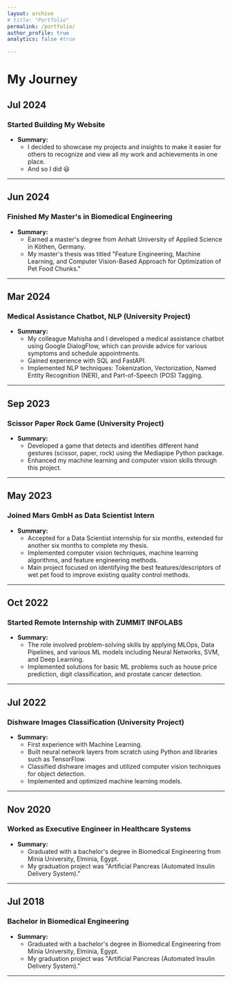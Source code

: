 ```yaml
---
layout: archive
# title: "Portfolio"
permalink: /portfolio/
author_profile: true
analytics: false #true

---
```



<!-- {% include base_path %}


{% for post in site.portfolio %}
  {% include archive-single.html %}
{% endfor %} -->

# My Journey

## Jul 2024

### Started Building My Website

- **Summary:**
  - I decided to showcase my projects and insights to make it easier for others to recognize and view all my work and achievements in one place.
  - And so I did 😃

---

## Jun 2024

### Finished My Master's in Biomedical Engineering

- **Summary:**
  - Earned a master's degree from Anhalt University of Applied Science in Köthen, Germany.
  - My master's thesis was titled "Feature Engineering, Machine Learning, and Computer Vision-Based Approach for Optimization of Pet Food Chunks."

---

## Mar 2024

### Medical Assistance Chatbot, NLP (University Project)

- **Summary:**
  - My colleague Mahisha and I developed a medical assistance chatbot using Google DialogFlow, which can provide advice for various symptoms and schedule appointments.
  - Gained experience with SQL and FastAPI.
  - Implemented NLP techniques: Tokenization, Vectorization, Named Entity Recognition (NER), and Part-of-Speech (POS) Tagging.

---

## Sep 2023

### Scissor Paper Rock Game (University Project)

- **Summary:**
  - Developed a game that detects and identifies different hand gestures (scissor, paper, rock) using the Mediapipe Python package.
  - Enhanced my machine learning and computer vision skills through this project.

---

## May 2023

### Joined Mars GmbH as Data Scientist Intern

- **Summary:**
  - Accepted for a Data Scientist internship for six months, extended for another six months to complete my thesis.
  - Implemented computer vision techniques, machine learning algorithms, and feature engineering methods.
  - Main project focused on identifying the best features/descriptors of wet pet food to improve existing quality control methods.

---

## Oct 2022

### Started Remote Internship with ZUMMIT INFOLABS

- **Summary:**
  - The role involved problem-solving skills by applying MLOps, Data Pipelines, and various ML models including Neural Networks, SVM, and Deep Learning.
  - Implemented solutions for basic ML problems such as house price prediction, digit classification, and prostate cancer detection.

---

## Jul 2022

### Dishware Images Classification (University Project)

- **Summary:**
  - First experience with Machine Learning.
  - Built neural network layers from scratch using Python and libraries such as TensorFlow.
  - Classified dishware images and utilized computer vision techniques for object detection.
  - Implemented and optimized machine learning models.

---

## Nov 2020

### Worked as Executive Engineer in Healthcare Systems

- **Summary:**
  - Graduated with a bachelor's degree in Biomedical Engineering from Minia University, Elminia, Egypt.
  - My graduation project was "Artificial Pancreas (Automated Insulin Delivery System)."

---

## Jul 2018

### Bachelor in Biomedical Engineering

- **Summary:**
  - Graduated with a bachelor's degree in Biomedical Engineering from Minia University, Elminia, Egypt.
  - My graduation project was "Artificial Pancreas (Automated Insulin Delivery System)."

---